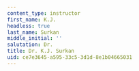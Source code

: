 ```yaml
---
content_type: instructor
first_name: K.J.
headless: true
last_name: Surkan
middle_initial: ''
salutation: Dr.
title: Dr. K.J. Surkan
uid: ce7e3645-a595-33c5-3d1d-8e1b04665031
---
```

